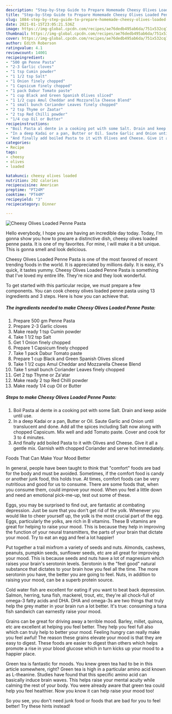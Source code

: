 ```yaml
---
description: "Step-by-Step Guide to Prepare Homemade Cheesy Olives Loaded Penne Pasta"
title: "Step-by-Step Guide to Prepare Homemade Cheesy Olives Loaded Penne Pasta"
slug: 1084-step-by-step-guide-to-prepare-homemade-cheesy-olives-loaded-penne-pasta
date: 2021-01-15T23:05:21.536Z
image: https://img-global.cpcdn.com/recipes/ae76dedb495ab6da/751x532cq70/cheesy-olives-loaded-penne-pasta-recipe-main-photo.jpg
thumbnail: https://img-global.cpcdn.com/recipes/ae76dedb495ab6da/751x532cq70/cheesy-olives-loaded-penne-pasta-recipe-main-photo.jpg
cover: https://img-global.cpcdn.com/recipes/ae76dedb495ab6da/751x532cq70/cheesy-olives-loaded-penne-pasta-recipe-main-photo.jpg
author: Edith Roberson
ratingvalue: 4.1
reviewcount: 14001
recipeingredient:
- "500 gm Penne Pasta"
- "2-3 Garlic cloves"
- "1 tsp Cumin powder"
- "1 1/2 tsp Salt"
- "1 Onion finely chopped"
- "1 Capsicum finely chopped"
- "1 pack Dabur Tomato paste"
- "1 cup Black and Green Spanish Olives sliced"
- "1 1/2 cups Amul Cheddar and Mozzarella Cheese Blend"
- "1 small bunch Coriander Leaves finely chopped"
- "2 tsp Thyme or Zaatar"
- "2 tsp Red Chilli powder"
- "1/4 cup Oil or Butter"
recipeinstructions:
- "Boil Pasta al dente in a cooking pot with some Salt. Drain and keep aside until use."
- "In a deep Kadai or a pan, Butter or Oil. Saute Garlic and Onion until translucent and done. Add all the spices including Salt now along with chopped Capsicum. Mix well and add Tomato paste. Cover and cook for 3 to 4 minutes."
- "And finally add boiled Pasta to it with Olives and Cheese. Give it all a gentle mix. Garnish with chopped Coriander and serve hot immediately."
categories:
- Recipe
tags:
- cheesy
- olives
- loaded

katakunci: cheesy olives loaded 
nutrition: 202 calories
recipecuisine: American
preptime: "PT24M"
cooktime: "PT44M"
recipeyield: "3"
recipecategory: Dinner

---
```



![Cheesy Olives Loaded Penne Pasta](https://img-global.cpcdn.com/recipes/ae76dedb495ab6da/751x532cq70/cheesy-olives-loaded-penne-pasta-recipe-main-photo.jpg)

Hello everybody, I hope you are having an incredible day today. Today, I'm gonna show you how to prepare a distinctive dish, cheesy olives loaded penne pasta. It is one of my favorites. For mine, I will make it a bit unique. This is gonna smell and look delicious.



Cheesy Olives Loaded Penne Pasta is one of the most favored of recent trending foods in the world. It is appreciated by millions daily. It is easy, it's quick, it tastes yummy. Cheesy Olives Loaded Penne Pasta is something that I've loved my entire life. They're nice and they look wonderful.


To get started with this particular recipe, we must prepare a few components. You can cook cheesy olives loaded penne pasta using 13 ingredients and 3 steps. Here is how you can achieve that.

<!--inarticleads1-->

##### The ingredients needed to make Cheesy Olives Loaded Penne Pasta:

1. Prepare 500 gm Penne Pasta
1. Prepare 2-3 Garlic cloves
1. Make ready 1 tsp Cumin powder
1. Take 1 1/2 tsp Salt
1. Get 1 Onion finely chopped
1. Prepare 1 Capsicum finely chopped
1. Take 1 pack Dabur Tomato paste
1. Prepare 1 cup Black and Green Spanish Olives sliced
1. Take 1 1/2 cups Amul Cheddar and Mozzarella Cheese Blend
1. Take 1 small bunch Coriander Leaves finely chopped
1. Get 2 tsp Thyme or Za&#39;atar
1. Make ready 2 tsp Red Chilli powder
1. Make ready 1/4 cup Oil or Butter




<!--inarticleads2-->

##### Steps to make Cheesy Olives Loaded Penne Pasta:

1. Boil Pasta al dente in a cooking pot with some Salt. Drain and keep aside until use.
1. In a deep Kadai or a pan, Butter or Oil. Saute Garlic and Onion until translucent and done. Add all the spices including Salt now along with chopped Capsicum. Mix well and add Tomato paste. Cover and cook for 3 to 4 minutes.
1. And finally add boiled Pasta to it with Olives and Cheese. Give it all a gentle mix. Garnish with chopped Coriander and serve hot immediately.




Foods That Can Make Your Mood Better


In general, people have been taught to think that "comfort" foods are bad for the body and must be avoided. Sometimes, if the comfort food is candy or another junk food, this holds true. At times, comfort foods can be very nutritious and good for us to consume. There are some foods that, when you consume them, could improve your mood. When you feel a little down and need an emotional pick-me-up, test out some of these.

Eggs, you may be surprised to find out, are fantastic at combating depression. Just be sure that you don't get rid of the yolk. Whenever you would like to cheer yourself up, the yolk is the most crucial part of the egg. Eggs, particularly the yolks, are rich in B vitamins. These B vitamins are great for helping to raise your mood. This is because they help in improving the function of your neural transmitters, the parts of your brain that dictate your mood. Try to eat an egg and feel a lot happier!

Put together a trail mixfrom a variety of seeds and nuts. Almonds, cashews, peanuts, pumpkin seeds, sunflower seeds, etc are all great for improving your mood. This is because seeds and nuts have a lot of magnesium which raises your brain's serotonin levels. Serotonin is the "feel good" natural substance that dictates to your brain how you feel all the time. The more serotonin you have, the better you are going to feel. Nuts, in addition to raising your mood, can be a superb protein source.

Cold water fish are excellent for eating if you want to beat back depression. Salmon, herring, tuna fish, mackerel, trout, etc, they're all chock-full of omega-3 fatty acids and DHA. DHA and omega-3s are two things that truly help the grey matter in your brain run a lot better. It's true: consuming a tuna fish sandwich can earnestly raise your mood. 

Grains can be great for driving away a terrible mood. Barley, millet, quinoa, etc are excellent at helping you feel better. They help you feel full also which can truly help to better your mood. Feeling hungry can really make you feel awful! The reason these grains elevate your mood is that they are easy to digest. These foods are easier to digest than others which helps promote a rise in your blood glucose which in turn kicks up your mood to a happier place.

Green tea is fantastic for moods. You knew green tea had to be in this article somewhere, right? Green tea is high in a particular amino acid known as L-theanine. Studies have found that this specific amino acid can basically induce brain waves. This helps raise your mental acuity while calming the rest of your body. You were already aware that green tea could help you feel healthier. Now you know it can help raise your mood too!

So you see, you don't need junk food or foods that are bad for you to feel better! Try  these hints  instead!

